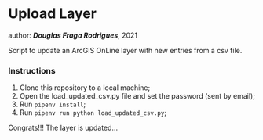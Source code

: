 # Upload Layer
author: ***Douglas Fraga Rodrigues***, 2021

Script to update an ArcGIS OnLine layer with new entries from a csv file.

### Instructions

1. Clone this repository to a local machine;
1. Open the load_updated_csv.py file and set the password (sent by email);
1. Run ```pipenv install```;
1. Run ```pipenv run python load_updated_csv.py```;

Congrats!!! The layer is updated...